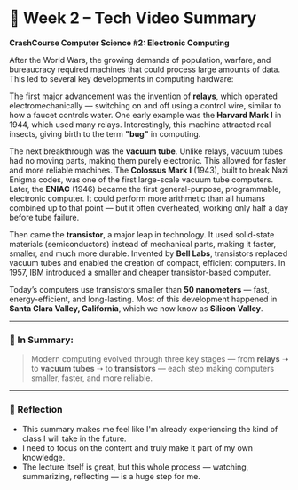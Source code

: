 # 🧠 Week 2 – Tech Video Summary  
**CrashCourse Computer Science #2: Electronic Computing**

After the World Wars, the growing demands of population, warfare, and bureaucracy required machines that could process large amounts of data. This led to several key developments in computing hardware:

The first major advancement was the invention of **relays**, which operated electromechanically — switching on and off using a control wire, similar to how a faucet controls water. One early example was the **Harvard Mark I** in 1944, which used many relays. Interestingly, this machine attracted real insects, giving birth to the term **"bug"** in computing.

The next breakthrough was the **vacuum tube**. Unlike relays, vacuum tubes had no moving parts, making them purely electronic. This allowed for faster and more reliable machines. The **Colossus Mark I** (1943), built to break Nazi Enigma codes, was one of the first large-scale vacuum tube computers. Later, the **ENIAC** (1946) became the first general-purpose, programmable, electronic computer. It could perform more arithmetic than all humans combined up to that point — but it often overheated, working only half a day before tube failure.

Then came the **transistor**, a major leap in technology. It used solid-state materials (semiconductors) instead of mechanical parts, making it faster, smaller, and much more durable. Invented by **Bell Labs**, transistors replaced vacuum tubes and enabled the creation of compact, efficient computers. In 1957, IBM introduced a smaller and cheaper transistor-based computer.

Today’s computers use transistors smaller than **50 nanometers** — fast, energy-efficient, and long-lasting. Most of this development happened in **Santa Clara Valley, California**, which we now know as **Silicon Valley**.

---

### 📝 In Summary:

> Modern computing evolved through three key stages — from **relays** ➝ to **vacuum tubes** ➝ to **transistors** — each step making computers smaller, faster, and more reliable.

---

### 🧠 Reflection

- This summary makes me feel like I'm already experiencing the kind of class I will take in the future.  
- I need to focus on the content and truly make it part of my own knowledge.  
- The lecture itself is great, but this whole process — watching, summarizing, reflecting — is a huge step for me.